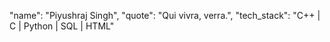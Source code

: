 "name": "Piyushraj Singh", "quote": "Qui vivra, verra.", "tech_stack": "C++ | C | Python | SQL | HTML"
